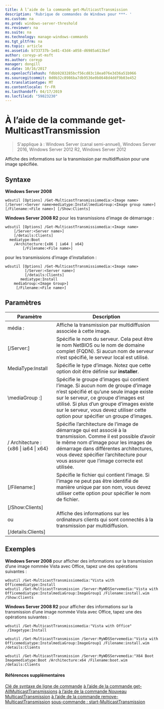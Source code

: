 ```yaml
---
title: À l’aide de la commande get-MulticastTransmission
description: 'Rubrique de commandes de Windows pour ***- '
ms.custom: na
ms.prod: windows-server-threshold
ms.reviewer: na
ms.suite: na
ms.technology: manage-windows-commands
ms.tgt_pltfrm: na
ms.topic: article
ms.assetid: b733737b-1e81-43d4-a058-d6985a613bef
author: coreyp-at-msft
ms.author: coreyp
manager: dongill
ms.date: 10/16/2017
ms.openlocfilehash: fdbb9283285bcf56cd83c18ea076e3d36a51b966
ms.sourcegitcommit: 0d0b32c8986ba7db9536e0b8648d4ddf9b03e452
ms.translationtype: MT
ms.contentlocale: fr-FR
ms.lasthandoff: 04/17/2019
ms.locfileid: "59823230"
---
```

# <a name="using-the-get-multicasttransmission-command"></a>À l’aide de la commande get-MulticastTransmission

>S'applique à : Windows Server (canal semi-annuel), Windows Server 2016, Windows Server 2012 R2, Windows Server 2012

Affiche des informations sur la transmission par multidiffusion pour une image spécifiée.
## <a name="syntax"></a>Syntaxe
**Windows Server 2008**
```
wdsutil [Options] /Get-MulticastTransmissiomedia:<Image name> [/Server:<Server name>mediatype:InstallmediaGroup:<Image group name>] 
[/Filename:<File name>] [/Show:Clients]
```
**Windows Server 2008 R2** pour les transmissions d’image de démarrage :
```
wdsutil [Options] /Get-MulticastTransmissiomedia:<Image name>
    [/Server:<Server name>]
    [/details:Clients]
  mediatype:Boot
    /Architecture:{x86 | ia64 | x64}
        [/Filename:<File name>]
```
pour les transmissions d’image d’installation :
```
wdsutil [Options] /Get-MulticastTransmissiomedia:<Image name>
         [/Server:<Server name>]
         [/details:Clients]
       mediatype:Install
    mediaGroup:<Image Group>]
     [/Filename:<File name>]
```
## <a name="parameters"></a>Paramètres
|Paramètre|Description|
|-------|--------|
média :<Image name>|Affiche la transmission par multidiffusion associée à cette image.|
|[/Server:<Server name>]|Spécifie le nom du serveur. Cela peut être le nom NetBIOS ou le nom de domaine complet (FQDN). Si aucun nom de serveur n’est spécifié, le serveur local est utilisé.|
MediaType:Install|Spécifie le type d’image. Notez que cette option doit être définie sur **installer**.|
|\mediaGroup :<Image group name>]|Spécifie le groupe d’images qui contient l’image. Si aucun nom de groupe d’image n’est spécifié et qu’une seule image existe sur le serveur, ce groupe d’images est utilisé. Si plus d’un groupe d’images existe sur le serveur, vous devez utiliser cette option pour spécifier un groupe d’images.|
|/ Architecture : {x86 &#124; ia64 &#124; x64}|Spécifie l’architecture de l’image de démarrage qui est associé à la transmission. Comme il est possible d’avoir le même nom d’image pour les images de démarrage dans différentes architectures, vous devez spécifier l’architecture pour vous assurer que l’image correcte est utilisée.|
|[/Filename:<File name>]|Spécifie le fichier qui contient l’image. Si l’image ne peut pas être identifié de manière unique par son nom, vous devez utiliser cette option pour spécifier le nom de fichier.|
|[/Show:Clients]<br /><br />ou<br /><br />[/details:Clients]|Affiche des informations sur les ordinateurs clients qui sont connectés à la transmission par multidiffusion.|
## <a name="BKMK_examples"></a>Exemples
**Windows Server 2008** pour afficher des informations sur la transmission d’une image nommée Vista avec Office, tapez une des opérations suivantes :
```
wdsutil /Get-MulticastTransmissiomedia:"Vista with Officemediatype:Install
wdsutil /Get-MulticastTransmission /Server:MyWDSServemedia:"Vista with Officemediatype:InstalmediaGroup:ImageGroup1 /Filename:install.wim /Show:Clients
```
**Windows Server 2008 R2** pour afficher des informations sur la transmission d’une image nommée Vista avec Office, tapez une des opérations suivantes :
```
wdsutil /Get-MulticastTransmissiomedia:"Vista with Office"
 /Imagetype:Install
```
```
wdsutil /Get-MulticastTransmission /Server:MyWDSServemedia:"Vista with Officemediatype:InstalmediaGroup:ImageGroup1 /Filename:install.wim /details:Clients
```
```
wdsutil /Get-MulticastTransmission /Server:MyWDSServemedia:"X64 Boot Imagemediatype:Boot /Architecture:x64 /Filename:boot.wim /details:Clients
```
#### <a name="additional-references"></a>Références supplémentaires
[Clé de syntaxe de ligne de commande](command-line-syntax-key.md)
[à l’aide de la commande get-AllMulticastTransmissions](using-the-get-allmulticasttransmissions-command.md)
[à l’aide de la commande Nouveau MulticastTransmission](using-the-new-multicasttransmission-command.md) 
 [à l’aide de la commande remove-MulticastTransmission](using-the-remove-multicasttransmission-command.md)
[sous-commande : start-MulticastTransmission](subcommand-start-multicasttransmission.md)
